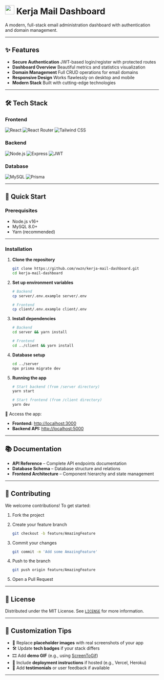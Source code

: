 
# <img src="https://img.icons8.com/color/48/000000/react-native.png" width="30"/> Kerja Mail Dashboard

A modern, full-stack email administration dashboard with authentication and domain management.


---

## ✨ Features

* **Secure Authentication**
  JWT-based login/register with protected routes
* **Dashboard Overview**
  Beautiful metrics and statistics visualization
* **Domain Management**
  Full CRUD operations for email domains
* **Responsive Design**
  Works flawlessly on desktop and mobile
* **Modern Stack**
  Built with cutting-edge technologies

---

## 🛠 Tech Stack

### Frontend

![React](https://img.shields.io/badge/React-20232A?style=for-the-badge\&logo=react\&logoColor=61DAFB)
![React Router](https://img.shields.io/badge/React_Router-CA4245?style=for-the-badge\&logo=react-router\&logoColor=white)
![Tailwind CSS](https://img.shields.io/badge/Tailwind_CSS-38B2AC?style=for-the-badge\&logo=tailwind-css\&logoColor=white)

### Backend

![Node.js](https://img.shields.io/badge/Node.js-339933?style=for-the-badge\&logo=nodedotjs\&logoColor=white)
![Express](https://img.shields.io/badge/Express-000000?style=for-the-badge\&logo=express\&logoColor=white)
![JWT](https://img.shields.io/badge/JWT-000000?style=for-the-badge\&logo=JSON%20web%20tokens\&logoColor=white)

### Database

![MySQL](https://img.shields.io/badge/MySQL-005C84?style=for-the-badge\&logo=mysql\&logoColor=white)
![Prisma](https://img.shields.io/badge/Prisma-3982CE?style=for-the-badge\&logo=Prisma\&logoColor=white)

---

## 🚀 Quick Start

### Prerequisites

* Node.js v16+
* MySQL 8.0+
* Yarn (recommended)

---

### Installation

1. **Clone the repository**

   ```bash
   git clone https://github.com/vwzn/kerja-mail-dashboard.git
   cd kerja-mail-dashboard
   ```

2. **Set up environment variables**

   ```bash
   # Backend
   cp server/.env.example server/.env

   # Frontend
   cp client/.env.example client/.env
   ```

3. **Install dependencies**

   ```bash
   # Backend
   cd server && yarn install

   # Frontend
   cd ../client && yarn install
   ```

4. **Database setup**

   ```bash
   cd ../server
   npx prisma migrate dev
   ```

5. **Running the app**

   ```bash
   # Start backend (from /server directory)
   yarn start

   # Start frontend (from /client directory)
   yarn dev
   ```

📍 Access the app:

* **Frontend:** [http://localhost:3000](http://localhost:3000)
* **Backend API:** [http://localhost:5000](http://localhost:5000)

---


## 📚 Documentation

* **API Reference** – Complete API endpoints documentation
* **Database Schema** – Database structure and relations
* **Frontend Architecture** – Component hierarchy and state management

---

## 🤝 Contributing

We welcome contributions!
To get started:

1. Fork the project
2. Create your feature branch

   ```bash
   git checkout -b feature/AmazingFeature
   ```
3. Commit your changes

   ```bash
   git commit -m 'Add some AmazingFeature'
   ```
4. Push to the branch

   ```bash
   git push origin feature/AmazingFeature
   ```
5. Open a Pull Request

---

## 📜 License

Distributed under the MIT License.
See [`LICENSE`](./LICENSE) for more information.

---


## 🎨 Customization Tips

* 🔁 Replace **placeholder images** with real screenshots of your app
* 🛠 Update **tech badges** if your stack differs
* 🎞 Add **demo GIF** (e.g., using [ScreenToGif](https://www.screentogif.com/))
* 🚀 Include **deployment instructions** if hosted (e.g., Vercel, Heroku)
* 💬 Add **testimonials** or user feedback if available

---


